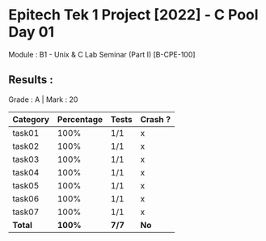 # Epitech Tek 1 Project [2022] - C Pool Day 01
Module : B1 - Unix & C Lab Seminar (Part I) [B-CPE-100]



## Results :

Grade : A | Mark : 20


|      **Category**      | **Percentage** | **Tests** | **Crash ?** |
|------------------------|----------------|-----------|-------------|
| task01                 | 100%           | 1/1       | x           |
| task02                 | 100%           | 1/1       | x           |
| task03                 | 100%           | 1/1       | x           |
| task04                 | 100%           | 1/1       | x           |
| task05                 | 100%           | 1/1       | x           |
| task06                 | 100%           | 1/1       | x           |
| task07                 | 100%           | 1/1       | x           |
| **Total**              | **100%**       | **7/7**   | **No**      |

